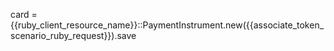 card = {{ruby_client_resource_name}}::PaymentInstrument.new({{associate_token_scenario_ruby_request}}).save
